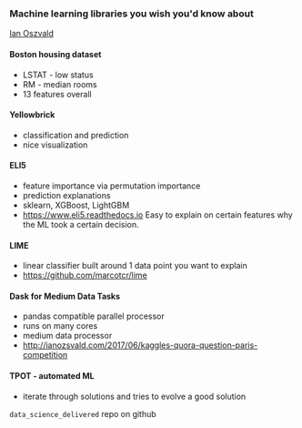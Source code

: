 ### Machine learning libraries you wish you'd know about

[Ian Oszvald](http://ianozswald.com)

#### Boston housing dataset

- LSTAT - low status
- RM - median rooms
- 13 features overall

#### Yellowbrick 
- classification and prediction
- nice visualization

#### ELI5
- feature importance via permutation importance
- prediction explanations
- sklearn, XGBoost, LightGBM
- https://www.eli5.readthedocs.io
Easy to explain on certain features why the ML took a certain decision. 

#### LIME
- linear classifier built around 1 data point you want to explain
- https://github.com/marcotcr/lime

#### Dask for Medium Data Tasks
- pandas compatible parallel processor
- runs on many cores
- medium data processor
- http://ianozsvald.com/2017/06/kaggles-quora-question-paris-competition


#### TPOT - automated ML
- iterate through solutions and tries to evolve a good solution


`data_science_delivered` repo on github





